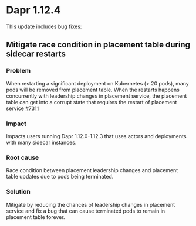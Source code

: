 # Dapr 1.12.4

This update includes bug fixes:

## Mitigate race condition in placement table during sidecar restarts

### Problem

When restarting a significant deployment on Kubernetes (> 20 pods), many pods will be removed from placement table. When the restarts happens concurrently with leadership changes in placement service, the placement table can get into a corrupt state that requires the restart of placement service [#7311](https://github.com/dapr/dapr/issues/7311)

### Impact

Impacts users running Dapr 1.12.0-1.12.3 that uses actors and deployments with many sidecar instances.

### Root cause

Race condition between placement leadership changes and placement table updates due to pods being terminated.

### Solution

Mitigate by reducing the chances of leadership changes in placement service and fix a bug that can cause terminated pods to remain in placement table forever.
